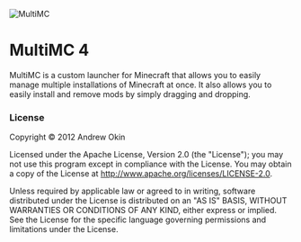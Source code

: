 ![MultiMC](http://i.imgur.com/QJXbz.png)
<h1>MultiMC 4</h1>
<p>MultiMC is a custom launcher for Minecraft that allows you to easily manage multiple installations of Minecraft at once. It also allows you to easily install and remove mods by simply dragging and dropping.</p>

<h3>License</h3>
<p>Copyright &copy; 2012 Andrew Okin</p>
<p>Licensed under the Apache License, Version 2.0 (the "License"); you may not use this program except in compliance with the License. You may obtain a copy of the License at <a href="http://www.apache.org/licenses/LICENSE-2.0">http://www.apache.org/licenses/LICENSE-2.0</a>.</p>
<p>Unless required by applicable law or agreed to in writing, software distributed under the License is distributed on an "AS IS" BASIS, WITHOUT WARRANTIES OR CONDITIONS OF ANY KIND, either express or implied. See the License for the specific language governing permissions and limitations under the License.</p>